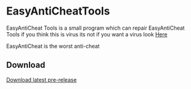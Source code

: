 # EasyAntiCheatTools
EasyAntiCheat Tools is a small program which can repair EasyAntiCheat Tools if you think this is virus its not if you want a virus look
[Here](https://github.com/WCT-Dawidolowid/Malware-Database)

EasyAntiCheat is the worst anti-cheat
## Download
[Download latest pre-release](https://github.com/WCT-Dawidolowid/EasyAntiCheatTools/releases/tag/Tool)
